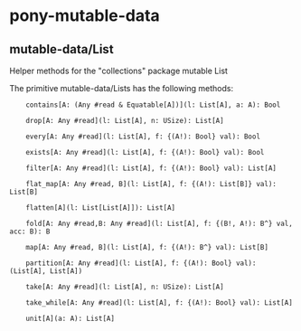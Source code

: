 # pony-mutable-data


## mutable-data/List

Helper methods for the "collections" package mutable List

The primitive mutable-data/Lists has the following methods:

```
    contains[A: (Any #read & Equatable[A])](l: List[A], a: A): Bool 

    drop[A: Any #read](l: List[A], n: USize): List[A]

    every[A: Any #read](l: List[A], f: {(A!): Bool} val): Bool

    exists[A: Any #read](l: List[A], f: {(A!): Bool} val): Bool

    filter[A: Any #read](l: List[A], f: {(A!): Bool} val): List[A]

    flat_map[A: Any #read, B](l: List[A], f: {(A!): List[B]} val): List[B]

    flatten[A](l: List[List[A]]): List[A]

    fold[A: Any #read,B: Any #read](l: List[A], f: {(B!, A!): B^} val, acc: B): B

    map[A: Any #read, B](l: List[A], f: {(A!): B^} val): List[B]

    partition[A: Any #read](l: List[A], f: {(A!): Bool} val): (List[A], List[A])

    take[A: Any #read](l: List[A], n: USize): List[A]

    take_while[A: Any #read](l: List[A], f: {(A!): Bool} val): List[A]

    unit[A](a: A): List[A]
```

